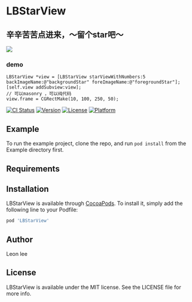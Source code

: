 # LBStarView
## 辛辛苦苦点进来，～留个star吧～

![](http://g.recordit.co/MpdIkip9T2.gif)

### demo
```
LBStarView *view = [LBStarView starViewWithNumbers:5 backImageName:@"backgroundStar" foreImageName:@"foregroundStar"];
[self.view addSubview:view];
// 可以masonry ，可以纯代码
view.frame = CGRectMake(10, 100, 250, 50);
```


[![CI Status](http://img.shields.io/travis/j1103765636@iCloud.com/LBStarView.svg?style=flat)](https://travis-ci.org/j1103765636@iCloud.com/LBStarView)
[![Version](https://img.shields.io/cocoapods/v/LBStarView.svg?style=flat)](http://cocoapods.org/pods/LBStarView)
[![License](https://img.shields.io/cocoapods/l/LBStarView.svg?style=flat)](http://cocoapods.org/pods/LBStarView)
[![Platform](https://img.shields.io/cocoapods/p/LBStarView.svg?style=flat)](http://cocoapods.org/pods/LBStarView)

## Example

To run the example project, clone the repo, and run `pod install` from the Example directory first.

## Requirements

## Installation

LBStarView is available through [CocoaPods](http://cocoapods.org). To install
it, simply add the following line to your Podfile:

```ruby
pod 'LBStarView'
```

## Author

Leon lee

## License

LBStarView is available under the MIT license. See the LICENSE file for more info.
